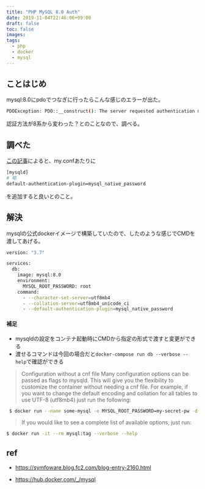 ```yaml
---
title: "PHP MySQL 8.0 Auth"
date: 2019-11-04T22:46:06+09:00
draft: false
toc: false
images:
tags: 
  - php
  - docker
  - mysql
---
```


## ことはじめ

mysql:8.0にpdoでつなぎに行ったらこんな感じのエラーが出た。

```bash
PDOException: PDO::__construct(): The server requested authentication method unknown to the client [caching_sha2_password] in /var/app/bin/setup.php on line 19
```

認証方法が8系から変わった？とのことなので、調べる。

## 調べた

[この記事](https://symfoware.blog.fc2.com/blog-entry-2160.html)によると、my.confあたりに

```bash
[mysqld]
# 略
default-authentication-plugin=mysql_native_password
```

を追加すると良いとのこと。

## 解決

mysqlの公式dockerイメージで構築していたので、したのような感じでCMDを渡してあげる。


```bash
version: "3.7"

services:
  db:
    image: mysql:8.0
    environment:
      MYSQL_ROOT_PASSWORD: root
    command:
      - --character-set-server=utf8mb4
      - --collation-server=utf8mb4_unicode_ci
      - --default-authentication-plugin=mysql_native_password

```

#### 補足
- mysqldの設定をコンテナ起動時にCMDから指定の形式で渡すと変更ができる
- 渡せるコマンドは今回の場合だと`docker-compose run db --verbose --help`で確認ができる



> Configuration without a cnf file
> Many configuration options can be passed as flags to mysqld. This will give you the flexibility to customize the container without needing a cnf file. For example, if you want to change the default encoding and collation for all tables to use UTF-8 (utf8mb4) just run the following:
>

```bash
 $ docker run --name some-mysql -e MYSQL_ROOT_PASSWORD=my-secret-pw -d mysql:tag --character-set-server=utf8mb4 --collation-server=utf8mb4_unicode_ci
```
>If you would like to see a complete list of available options, just run:

```bash 
$ docker run -it --rm mysql:tag --verbose --help
```



## ref
- https://symfoware.blog.fc2.com/blog-entry-2160.html

- https://hub.docker.com/_/mysql


